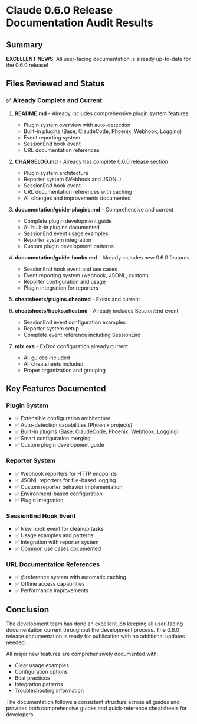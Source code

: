 # Claude 0.6.0 Release Documentation Audit Results

## Summary

**EXCELLENT NEWS**: All user-facing documentation is already up-to-date for the 0.6.0 release!

## Files Reviewed and Status

### ✅ Already Complete and Current

1. **README.md** - Already includes comprehensive plugin system features
   - Plugin system overview with auto-detection
   - Built-in plugins (Base, ClaudeCode, Phoenix, Webhook, Logging)
   - Event reporting system
   - SessionEnd hook event
   - URL documentation references

2. **CHANGELOG.md** - Already has complete 0.6.0 release section
   - Plugin system architecture
   - Reporter system (Webhook and JSONL)
   - SessionEnd hook event 
   - URL documentation references with caching
   - All changes and improvements documented

3. **documentation/guide-plugins.md** - Comprehensive and current
   - Complete plugin development guide
   - All built-in plugins documented
   - SessionEnd event usage examples
   - Reporter system integration
   - Custom plugin development patterns

4. **documentation/guide-hooks.md** - Already includes new 0.6.0 features
   - SessionEnd hook event and use cases
   - Event reporting system (webhook, JSONL, custom)
   - Reporter configuration and usage
   - Plugin integration for reporters

5. **cheatsheets/plugins.cheatmd** - Exists and current

6. **cheatsheets/hooks.cheatmd** - Already includes SessionEnd event
   - SessionEnd event configuration examples
   - Reporter system setup
   - Complete event reference including SessionEnd

7. **mix.exs** - ExDoc configuration already current
   - All guides included
   - All cheatsheets included
   - Proper organization and grouping

## Key Features Documented

### Plugin System
- ✅ Extensible configuration architecture
- ✅ Auto-detection capabilities (Phoenix projects)
- ✅ Built-in plugins (Base, ClaudeCode, Phoenix, Webhook, Logging)
- ✅ Smart configuration merging
- ✅ Custom plugin development guide

### Reporter System  
- ✅ Webhook reporters for HTTP endpoints
- ✅ JSONL reporters for file-based logging
- ✅ Custom reporter behavior implementation
- ✅ Environment-based configuration
- ✅ Plugin integration

### SessionEnd Hook Event
- ✅ New hook event for cleanup tasks
- ✅ Usage examples and patterns
- ✅ Integration with reporter system
- ✅ Common use cases documented

### URL Documentation References
- ✅ @reference system with automatic caching
- ✅ Offline access capabilities
- ✅ Performance improvements

## Conclusion

The development team has done an excellent job keeping all user-facing documentation current throughout the development process. The 0.6.0 release documentation is ready for publication with no additional updates needed.

All major new features are comprehensively documented with:
- Clear usage examples
- Configuration options
- Best practices
- Integration patterns
- Troubleshooting information

The documentation follows a consistent structure across all guides and provides both comprehensive guides and quick-reference cheatsheets for developers.